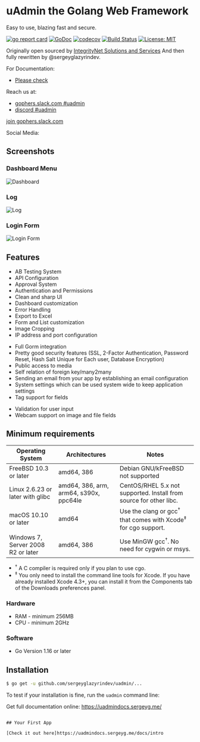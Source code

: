 # uAdmin the Golang Web Framework

Easy to use, blazing fast and secure.

[![go report card](https://goreportcard.com/badge/github.com/sergeyglazyrindev/uadmin "go report card")](https://goreportcard.com/report/github.com/sergeyglazyrindev/uadmin)
[![GoDoc](https://godoc.org/github.com/sergeyglazyrindev/uadmin?status.svg)](https://godoc.org/github.com/sergeyglazyrindev/uadmin)
[![codecov](https://codecov.io/gh/uadmin/uadmin/branch/master/graph/badge.svg)](https://codecov.io/gh/uadmin/uadmin)
[![Build Status](https://travis-ci.org/uadmin/uadmin.svg?branch=master)](https://travis-ci.org/uadmin/uadmin)
[![License: MIT](https://img.shields.io/badge/License-MIT-brightgreen.svg)](https://github.com/sergeyglazyrindev/uadmin/blob/master/LICENSE)

Originally open sourced by [IntegrityNet Solutions and Services](https://www.integritynet.biz/)
And then fully rewritten by @sergeyglazyrindev.

For Documentation:

- [Please check](https://uadmindocs.sergeyg.me/)

Reach us at:

- [gophers.slack.com #uadmin](https://gophers.slack.com/messages/uadmin/)
- [discord #uadmin](https://discord.gg/kADzHWatSj)

[join gophers.slack.com](https://join.slack.com/t/gophers/shared_invite/zt-fajz7jh3-2cpkmFU~hQb8d5LmOCnhfQ)

Social Media:

## Screenshots

### Dashboard Menu

![Dashboard](https://github.com/sergeyglazyrindev/uadmin-docs/raw/master/assets/uadmindashboard.png)
&nbsp;

### Log

![Log](https://github.com/sergeyglazyrindev/uadmin-docs/raw/master/assets/log.png)
&nbsp;

### Login Form

![Login Form](https://github.com/sergeyglazyrindev/uadmin-docs/raw/master/tutorial/assets/loginform.png)
&nbsp;

## Features

- AB Testing System
- API Configuration
- Approval System
- Authentication and Permissions
- Clean and sharp UI
- Dashboard customization
- Error Handling
- Export to Excel
- Form and List customization
- Image Cropping
- IP address and port configuration
<!-- - Log feature that keeps track of many things in your app
- Metric System -->
<!-- - Multilingual translation -->
- Full Gorm integration
- Pretty good security features (SSL, 2-Factor Authentication, Password Reset, Hash Salt Unique for Each user, Database Encryption)
- Public access to media
- Self relation of foreign key/many2many
- Sending an email from your app by establishing an email configuration
- System settings which can be used system wide to keep application settings
- Tag support for fields
<!-- - Translation files preloading -->
- Validation for user input
- Webcam support on image and file fields

## Minimum requirements

| Operating System                   |                Architectures              |                                Notes                                                |
|------------------------------------|-------------------------------------------|-------------------------------------------------------------------------------------|
| FreeBSD 10.3 or later              |  amd64, 386                               | Debian GNU/kFreeBSD not supported                                                   |
| Linux 2.6.23 or later with glibc   |  amd64, 386, arm, arm64, s390x, ppc64le   | CentOS/RHEL 5.x not supported. Install from source for other libc.                  |
| macOS 10.10 or later               |  amd64                                    | Use the clang or gcc<sup>†</sup> that comes with Xcode<sup>‡</sup> for cgo support. |
| Windows 7, Server 2008 R2 or later |  amd64, 386                               | Use MinGW gcc<sup>†</sup>. No need for cygwin or msys.                              |

- <sup>†</sup> A C compiler is required only if you plan to use cgo.
- <sup>‡</sup> You only need to install the command line tools for Xcode. If you have already installed Xcode 4.3+, you can install it from the Components tab of the Downloads preferences panel.

### Hardware

- RAM - minimum 256MB
- CPU - minimum 2GHz

### Software

- Go Version 1.16 or later

## Installation

```bash
$ go get -u github.com/sergeyglazyrindev/uadmin/...
```

To test if your installation is fine, run the `uadmin` command line:

Get full documentation online:
https://uadmindocs.sergeyg.me/
```

## Your First App

[Check it out here]https://uadmindocs.sergeyg.me/docs/intro
